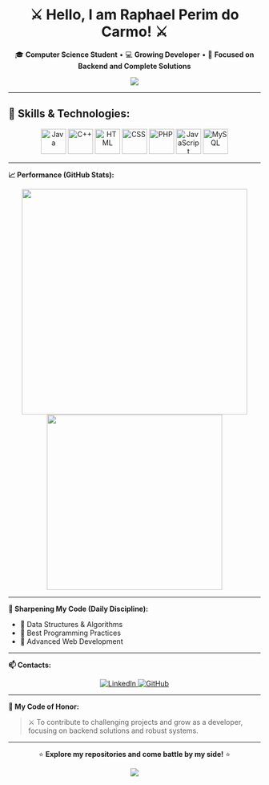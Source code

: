 <h1 align="center">⚔️ Hello, I am Raphael Perim do Carmo! ⚔️</h1>

<p align="center">
  🎓 <strong>Computer Science Student</strong> • 💻 <strong>Growing Developer</strong> • 🚀 <strong>Focused on Backend and Complete Solutions</strong>
</p>

<p align="center">
  <img src="https://capsule-render.vercel.app/api?type=waving&color=0:6a0dad,100:000000&height=120&section=header&text=Programming%20&fontColor=FFFFFF&fontSize=40&fontAlignY=35" />
</p>

---

## 🐉 Skills & Technologies:
<p align="center">
  <img src="https://cdn.jsdelivr.net/gh/devicons/devicon/icons/java/java-original.svg" width="50" height="50" alt="Java"/> 
  <img src="https://cdn.jsdelivr.net/gh/devicons/devicon/icons/cplusplus/cplusplus-original.svg" width="50" height="50" alt="C++"/> 
  <img src="https://cdn.jsdelivr.net/gh/devicons/devicon/icons/html5/html5-original.svg" width="50" height="50" alt="HTML"/> 
  <img src="https://cdn.jsdelivr.net/gh/devicons/devicon/icons/css3/css3-original.svg" width="50" height="50" alt="CSS"/> 
  <img src="https://cdn.jsdelivr.net/gh/devicons/devicon/icons/php/php-original.svg" width="50" height="50" alt="PHP"/> 
  <img src="https://cdn.jsdelivr.net/gh/devicons/devicon/icons/javascript/javascript-original.svg" width="50" height="50" alt="JavaScript"/> 
  <img src="https://cdn.jsdelivr.net/gh/devicons/devicon/icons/mysql/mysql-original.svg" width="50" height="50" alt="MySQL"/>
</p>

---

<strong> 📈 Performance (GitHub Stats): </strong>
<p align="center">
  <img src="https://github-readme-stats.vercel.app/api?username=RaphaelPCarmo&show_icons=true&theme=dark&locale=en&title_color=6a0dad&icon_color=6a0dad&text_color=FFFFFF&bg_color=000000" width="450"/>
  <img src="https://github-readme-stats.vercel.app/api/top-langs/?username=RaphaelPCarmo&layout=compact&langs_count=7&theme=dark&title_color=6a0dad&text_color=FFFFFF&bg_color=000000" width="350"/>
</p>

---

<strong> 🌱 Sharpening My Code (Daily Discipline):</strong>
- 🐛 Data Structures & Algorithms
- 🧩 Best Programming Practices
- 💪 Advanced Web Development

---

<strong> 📫 Contacts:</strong>
<p align="center">
  <a href="https://www.linkedin.com/in/raphael-perim-do-carmo-512166315" target="_blank">
    <img src="https://img.shields.io/badge/LinkedIn-6a0dad?style=for-the-badge&logo=linkedin&logoColor=white" alt="LinkedIn"/>
  </a>
  <a href="https://github.com/RaphaelPCarmo" target="_blank">
    <img src="https://img.shields.io/badge/GitHub-000000?style=for-the-badge&logo=github&logoColor=white" alt="GitHub"/>
  </a>
</p>

---

<strong> 🎯 My Code of Honor:</strong>
> ⚔️ To contribute to challenging projects and grow as a developer, focusing on backend solutions and robust systems.

---

<p align="center">
  ⭐ <strong>Explore my repositories and come battle by my side!</strong> ⭐
</p>

<p align="center">
  <img src="https://capsule-render.vercel.app/api?type=waving&color=0:000000,100:6a0dad&height=120&section=footer&text=%20%20End%20of%20Scroll&fontColor=FFFFFF&fontSize=30" />
</p>
